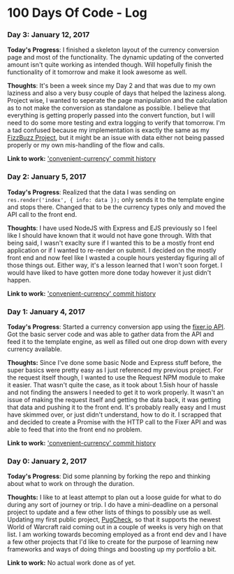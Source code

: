 # 100 Days Of Code - Log

### Day 3: January 12, 2017

**Today's Progress**: I finished a skeleton layout of the currency conversion page and most of the functionality. The dynamic updating of the converted amount isn't quite working as intended though. Will hopefully finish the functionality of it tomorrow and make it look awesome as well.

**Thoughts**: It's been a week since my Day 2 and that was due to my own laziness and also a very busy couple of days that helped the laziness along. Project wise, I wanted to seperate the page manipulation and the calculation as to not make the conversion as standalone as possible. I believe that everything is getting properly passed into the convert function, but I will need to do some more testing and extra logging to verify that tomorrow. I'm a tad confused because my implementation is exactly the same as my [FizzBuzz Project](https://github.com/krames12/learn-mocha-fizzbuzz), but it might be an issue with data either not being passed properly or my own mis-handling of the flow and calls.

**Link to work:** ['convenient-currency' commit history](https://github.com/krames12/convenient-currency/commits/master)

### Day 2:  January 5, 2017

**Today's Progress**: Realized that the data I was sending on `res.render('index', { info: data });` only sends it to the template engine and stops there. Changed that to be the currency types only and moved the API call to the front end.

**Thoughts**: I have used NodeJS with Express and EJS previously so I feel like I should have known that it would not have gone through. With that being said, I wasn't exaclty sure if I wanted this to be a mostly front end application or if I wanted to re-render on submit. I decided on the mostly front end and now feel like I wasted a couple hours yesterday figuring all of those things out. Either way, it's a lesson learned that I won't soon forget. I would have liked to have gotten more done today however it just didn't happen.

**Link to work:** ['convenient-currency' commit history](https://github.com/krames12/convenient-currency/commits/master)

### Day 1: January 4, 2017

**Today's Progress**: Started a currency conversion app using the [fixer.io API](http://fixer.io/). Got the basic server code and was able to gather data from the API and feed it to the template engine, as well as filled out one drop down with every currency available.

**Thoughts:** Since I've done some basic Node and Express stuff before, the super basics were pretty easy as I just referenced my previous project. For the request itself though, I wanted to use the Request NPM module to make it easier. That wasn't quite the case, as it took about 1.5ish hour of hassle and not finding the answers I needed to get it to work properly. It wasn't an issue of making the request itself and getting the data back, it was getting that data and pushing it to the front end. It's probably really easy and I must have skimmed over, or just didn't understand, how to do it. I scrapped that and decided to create a Promise with the HTTP call to the Fixer API and was able to feed that into the front end no problem. 

**Link to work:** ['convenient-currency' commit history](https://github.com/krames12/convenient-currency/commits/master)

### Day 0: January 2, 2017

**Today's Progress**: Did some planning by forking the repo and thinking about what to work on through the duration.

**Thoughts:** I like to at least attempt to plan out a loose guide for what to do during any sort of journey or trip. I do have a mini-deadline on a personal project to update and a few other lists of things to possibly use as well. Updating my first public project, [PugCheck](http://pugcheck.com), so that it supports the newest World of Warcraft raid coming out in a couple of weeks is very high on that list. I am working towards becoming employed as a front end dev and I have a few other projects that I'd like to create for the purpose of learning new frameworks and ways of doing things and boosting up my portfolio a bit.

**Link to work:** No actual work done as of yet.
